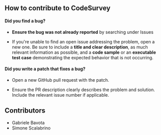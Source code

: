## How to contribute to CodeSurvey

#### **Did you find a bug?**

* **Ensure the bug was not already reported** by searching under Issues

* If you're unable to find an open issue addressing the problem, open a new one. Be sure to include a **title and clear description**, as much relevant information as possible, and a **code sample** or an **executable test case** demonstrating the expected behavior that is not occurring.

#### **Did you write a patch that fixes a bug?**

* Open a new GitHub pull request with the patch.

* Ensure the PR description clearly describes the problem and solution. Include the relevant issue number if applicable.

## Contributors
- Gabriele Bavota
- Simone Scalabrino

